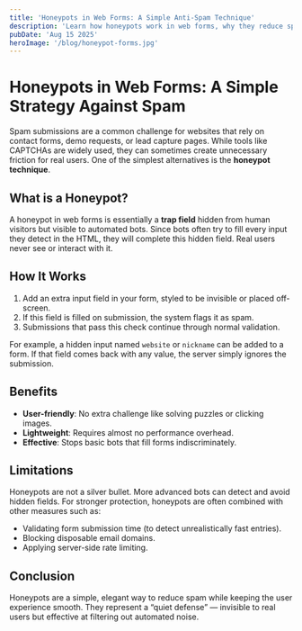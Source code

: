 ```yaml
---
title: 'Honeypots in Web Forms: A Simple Anti-Spam Technique'
description: 'Learn how honeypots work in web forms, why they reduce spam submissions without hurting user experience, and their benefits and limitations.'
pubDate: 'Aug 15 2025'
heroImage: '/blog/honeypot-forms.jpg'
---
```


# Honeypots in Web Forms: A Simple Strategy Against Spam

Spam submissions are a common challenge for websites that rely on contact forms, demo requests, or lead capture pages. While tools like CAPTCHAs are widely used, they can sometimes create unnecessary friction for real users. One of the simplest alternatives is the **honeypot technique**.

## What is a Honeypot?

A honeypot in web forms is essentially a **trap field** hidden from human visitors but visible to automated bots. Since bots often try to fill every input they detect in the HTML, they will complete this hidden field. Real users never see or interact with it.

## How It Works

1. Add an extra input field in your form, styled to be invisible or placed off-screen.
2. If this field is filled on submission, the system flags it as spam.
3. Submissions that pass this check continue through normal validation.

For example, a hidden input named `website` or `nickname` can be added to a form. If that field comes back with any value, the server simply ignores the submission.

## Benefits

* **User-friendly**: No extra challenge like solving puzzles or clicking images.
* **Lightweight**: Requires almost no performance overhead.
* **Effective**: Stops basic bots that fill forms indiscriminately.

## Limitations

Honeypots are not a silver bullet. More advanced bots can detect and avoid hidden fields. For stronger protection, honeypots are often combined with other measures such as:

* Validating form submission time (to detect unrealistically fast entries).
* Blocking disposable email domains.
* Applying server-side rate limiting.

## Conclusion

Honeypots are a simple, elegant way to reduce spam while keeping the user experience smooth. They represent a “quiet defense” — invisible to real users but effective at filtering out automated noise.
